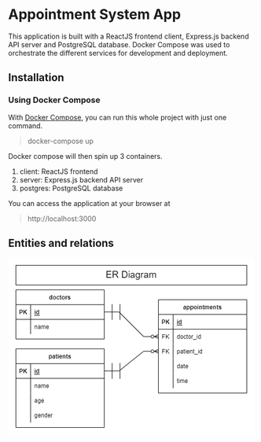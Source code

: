 # Appointment System App

This application is built with a ReactJS frontend client, Express.js backend API server and PostgreSQL database. Docker Compose was used to orchestrate the different services for development and deployment.


## Installation
### Using Docker Compose

With [Docker Compose](https://docs.docker.com/compose/install/), you can run this whole project with just one command.
> docker-compose up

Docker compose will then spin up 3 containers.
1. client: ReactJS frontend
1. server: Express.js backend API server
1. postgres: PostgreSQL database

You can access the application at your browser at
> http://localhost:3000

## Entities and relations
![ER Diagram](./ERDiagram.png)